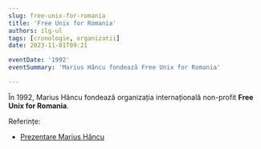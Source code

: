 ```yaml
---
slug: free-unix-for-romania
title: 'Free Unix for Romania'
authors: ilg-ul
tags: [cronologie, organizatii]
date: 2023-11-01T09:21

eventDate: '1992'
eventSummary: 'Marius Hâncu fondează Free Unix for Romania'

---
```


În 1992, Marius Hâncu fondează organizația internațională non-profit
**Free Unix for Romania**.

<!-- truncate -->

Referințe:

- [Prezentare Marius Hâncu](http://linux.punct.info/freeunix.html)
